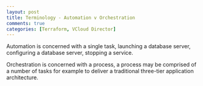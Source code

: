 ```yaml
---
layout: post
title: Terminology - Automation v Orchestration
comments: true
categories: [Terraform, VCloud Director]
---
```

Automation is concerned with a single task, launching a database server, configuring a database server, stopping a service. 

Orchestration is concerned with a process, a process may be comprised of a number of tasks for example to deliver a traditional three-tier application architecture.
